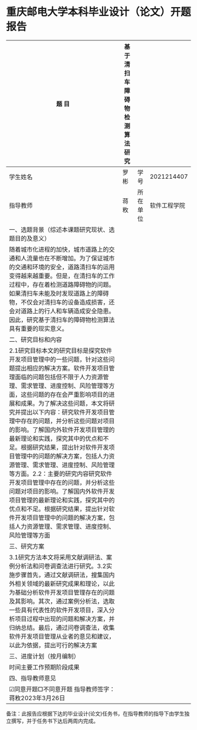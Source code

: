 # **重庆邮电大学本科毕业设计（论文）开题报告**



| 题   目                                                      | 基于清扫车障碍物检测算法研究 |          |              |
| ------------------------------------------------------------ | ---------------------------- | -------- | ------------ |
| 学生姓名                                                     | 罗彬                         | 学   号  | 2021214407   |
| 指导教师                                                     | 蒋敉                         | 所在单位 | 软件工程学院 |
| 一、选题背景（综述本课题研究现状、选题目的及意义）           |                              |          |              |
| 随着城市化进程的加快，城市道路上的交通和人流量也在不断增加。为了保证城市的交通和环境的安全，道路清扫车的运用变得越来越重要。但是，在清扫车的工作过程中，存在着检测道路障碍物的问题。如果清扫车未能及时发现道路上的障碍物，不仅会对清扫车的设备造成损害，还会对道路上的行人和车辆造成安全隐患。因此，研究基于清扫车的障碍物检测算法具有重要的现实意义。 |                              |          |              |
| 二、研究目标和内容                                           |                              |          |              |
| 2.1研究目标本文的研究目标是探究软件开发项目管理中的一些问题，针对这些问题提出相应的解决方案。软件开发项目管理面临的问题包括但不限于人力资源管理、需求管理、进度控制、风险管理等方面，这些问题的存在会严重影响项目的进展和成果。为了解决这些问题，本文将研究并提出以下内容：研究软件开发项目管理中存在的问题，并分析这些问题对项目的影响。了解国内外软件开发项目管理的最新理论和实践，探究其中的优点和不足。根据研究结果，提出针对软件开发项目管理中的问题的解决方案，包括人力资源管理、需求管理、进度控制、风险管理等方面。2.2：主要的研究内容研究软件开发项目管理中存在的问题，并分析这些问题对项目的影响。了解国内外软件开发项目管理的最新理论和实践，探究其中的优点和不足。根据研究结果，提出针对软件开发项目管理中的问题的解决方案，包括人力资源管理、需求管理、进度控制、风险管理等方面 |                              |          |              |
| 三、研究方案                                                 |                              |          |              |
| 3.1研究方法本文将采用文献调研法、案例分析法和问卷调查法进行研究。3.2实施步骤首先，通过文献调研法，搜集国内外相关领域的最新研究成果和理论，以此为基础分析软件开发项目管理存在的问题及其影响。其次，通过案例分析法，选取一些具有代表性的软件开发项目，深入分析项目过程中出现的问题和解决方案，并归纳总结。最后，通过问卷调查法，收集软件开发项目管理从业者的意见和建议，以此为依据，提出可行的解决方案 |                              |          |              |
| 三、进度计划（按月编制）                                     |                              |          |              |
| 时间主要工作预期阶段成果                                     |                              |          |              |
| 四、指导教师意见                                             |                              |          |              |
| ☑同意开题□不同意开题 指导教师签字：蒋敉2023年3月26日         |                              |          |              |

 

备注：此报告应根据下达的毕业设计(论文)任务书，在指导教师的指导下由学生独立撰写，并于任务书下达后两周内完成。

 
